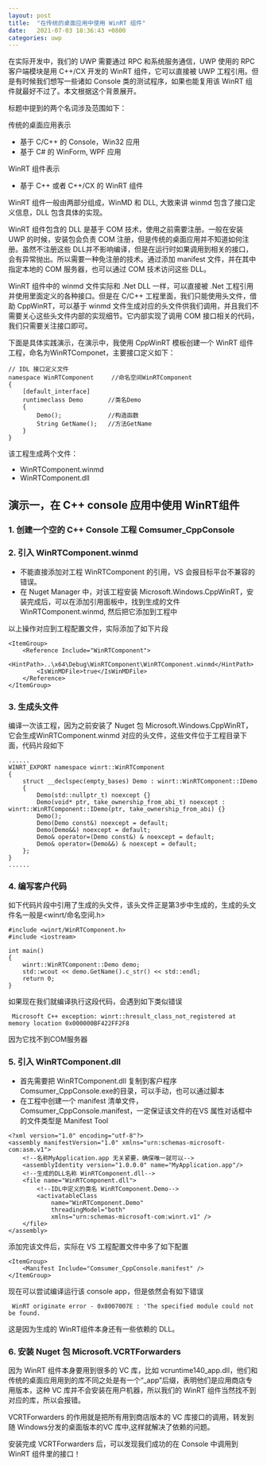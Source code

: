 ```yaml
---
layout: post
title:  "在传统的桌面应用中使用 WinRT 组件"
date:   2021-07-03 18:36:43 +0800
categories: uwp
---
```


在实际开发中，我们的 UWP 需要通过 RPC 和系统服务通信，UWP 使用的 RPC 客户端模块是用 C++/CX 开发的 WinRT 组件，它可以直接被 UWP 工程引用。但是有时候我们想写一些诸如 Console 类的测试程序，如果也能复用该 WinRT 组件就最好不过了。本文根据这个背景展开。

标题中提到的两个名词涉及范围如下：

传统的桌面应用表示
* 基于 C/C++ 的 Console，Win32 应用
* 基于 C# 的 WinForm, WPF 应用

WinRT 组件表示

* 基于 C++ 或者 C++/CX 的 WinRT 组件

WinRT 组件一般由两部分组成，WinMD 和 DLL, 大致来讲 winmd 包含了接口定义信息，DLL 包含具体的实现。

WinRT 组件包含的 DLL 是基于 COM 技术，使用之前需要注册。一般在安装 UWP 的时候，安装包会负责 COM 注册，但是传统的桌面应用并不知道如何注册。虽然不注册这些 DLL并不影响编译，但是在运行时如果调用到相关的接口，会有异常抛出。所以需要一种免注册的技术。通过添加 manifest 文件，并在其中指定本地的 COM 服务器，也可以通过 COM 技术访问这些 DLL。

WinRT 组件中的 winmd 文件实际和 .Net DLL 一样，可以直接被 .Net 工程引用并使用里面定义的各种接口。但是在 C/C++ 工程里面，我们只能使用头文件，借助 CppWinRT，可以基于 winmd 文件生成对应的头文件供我们调用，并且我们不需要关心这些头文件内部的实现细节。它内部实现了调用 COM 接口相关的代码，我们只需要关注接口即可。

下面是具体实践演示，在演示中，我使用 CppWinRT 模板创建一个 WinRT 组件工程，命名为WinRTComponet，主要接口定义如下：

	// IDL 接口定义文件
	namespace WinRTComponent     //命名空间WinRTComponent
	{
		[default_interface]
		runtimeclass Demo       //类名Demo
		{
			Demo();             //构造函数
			String GetName();   //方法GetName
		}
	}

该工程生成两个文件：
* WinRTComponent.winmd
* WinRTComponent.dll

## 演示一，在 C++ console 应用中使用 WinRT组件
### 1. 创建一个空的 C++ Console 工程 Comsumer_CppConsole
### 2. 引入 WinRTComponent.winmd
   
   * 不能直接添加对工程 WinRTComponent 的引用，VS 会报目标平台不兼容的错误。
   * 在 Nuget Manager 中，对该工程安装 Microsoft.Windows.CppWinRT，安装完成后，可以在添加引用面板中，找到生成的文件 WinRTComponent.winmd, 然后把它添加到工程中

以上操作对应到工程配置文件，实际添加了如下片段

	<ItemGroup>
		<Reference Include="WinRTComponent">
			<HintPath>..\x64\Debug\WinRTComponent\WinRTComponent.winmd</HintPath>
			<IsWinMDFile>true</IsWinMDFile>
		</Reference>
	</ItemGroup>

### 3. 生成头文件

编译一次该工程，因为之前安装了 Nuget 包 Microsoft.Windows.CppWinRT，它会生成WinRTComponent.winmd 对应的头文件，这些文件位于工程目录下面，代码片段如下
	
	......
	WINRT_EXPORT namespace winrt::WinRTComponent
	{
		struct __declspec(empty_bases) Demo : winrt::WinRTComponent::IDemo
		{
			Demo(std::nullptr_t) noexcept {}
			Demo(void* ptr, take_ownership_from_abi_t) noexcept : winrt::WinRTComponent::IDemo(ptr, take_ownership_from_abi) {}
			Demo();
			Demo(Demo const&) noexcept = default;
			Demo(Demo&&) noexcept = default;
			Demo& operator=(Demo const&) & noexcept = default;
			Demo& operator=(Demo&&) & noexcept = default;
		};
	}
	......

### 4. 编写客户代码

如下代码片段中引用了生成的头文件，该头文件正是第3步中生成的，生成的头文件名一般是<winrt/命名空间.h>

	#include <winrt/WinRTComponent.h>
	#include <iostream>

	int main()
	{
		winrt::WinRTComponent::Demo demo;
		std::wcout << demo.GetName().c_str() << std::endl;
		return 0;
	}

如果现在我们就编译执行这段代码，会遇到如下类似错误

` Microsoft C++ exception: winrt::hresult_class_not_registered at memory location 0x000000BF422FF2F8`

因为它找不到COM服务器

### 5. 引入 WinRTComponent.dll
   * 首先需要把 WinRTComponent.dll 复制到客户程序Comsumer_CppConsole.exe的目录，可以手动，也可以通过脚本
   * 在工程中创建一个 manifest 清单文件，Comsumer_CppConsole.manifest，一定保证该文件的在VS 属性对话框中的文件类型是 Manifest Tool


	<?xml version="1.0" encoding="utf-8"?>
	<assembly manifestVersion="1.0" xmlns="urn:schemas-microsoft-com:asm.v1">
		<!--名称MyApplication.app 无关紧要，确保唯一就可以-->
		<assemblyIdentity version="1.0.0.0" name="MyApplication.app"/>
		<!--生成的DLL名称 WinRTComponent.dll-->
		<file name="WinRTComponent.dll">
			<!--IDL中定义的类名 WinRTComponent.Demo-->
			<activatableClass
				name="WinRTComponent.Demo"
				threadingModel="both"
				xmlns="urn:schemas-microsoft-com:winrt.v1" />
		</file>
	</assembly>

添加完该文件后，实际在 VS 工程配置文件中多了如下配置

	<ItemGroup>
		<Manifest Include="Comsumer_CppConsole.manifest" />
	</ItemGroup>

现在可以尝试编译运行该 console app，但是依然会有如下错误

` WinRT originate error - 0x8007007E : 'The specified module could not be found.`

这是因为生成的 WinRT组件本身还有一些依赖的 DLL。

### 6. 安装 Nuget 包 Microsoft.VCRTForwarders

因为 WinRT 组件本身要用到很多的 VC 库，比如 vcruntime140_app.dll，他们和传统的桌面应用用到的库不同之处是有一个“_app”后缀，表明他们是应用商店专用版本，这种 VC 库并不会安装在用户机器，所以我们的 WinRT 组件当然找不到对应的库，所以会报错。

VCRTForwarders 的作用就是把所有用到商店版本的 VC 库接口的调用，转发到随 Windows分发的桌面版本的VC 库中,这样就解决了依赖的问题。

安装完成 VCRTForwarders 后，可以发现我们成功的在 Console 中调用到 WinRT 组件里的接口！
